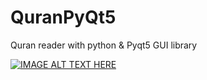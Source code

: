 # QuranPyQt5
Quran reader with python & Pyqt5 GUI library

[![IMAGE ALT TEXT HERE](https://img.youtube.com/vi/p__RXFLWda8/0.jpg)](https://www.youtube.com/watch?v=p__RXFLWda8)
